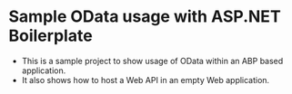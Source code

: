 # Sample OData usage with ASP.NET Boilerplate

* This is a sample project to show usage of OData within an ABP based application.
* It also shows how to host a Web API in an empty Web application.
